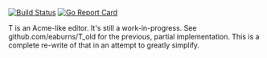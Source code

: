 [![Build Status](https://travis-ci.org/eaburns/T.svg?branch=master)](https://travis-ci.org/eaburns/T)
[![Go Report Card](https://goreportcard.com/badge/github.com/eaburns/T)](https://goreportcard.com/report/github.com/eaburns/T)

T is an Acme-like editor. It's still a work-in-progress. See github.com/eaburns/T_old for the previous, partial implementation. This is a complete re-write of that in an attempt to greatly simplify.